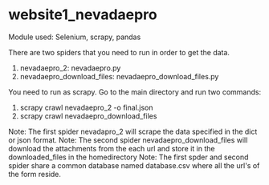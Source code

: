 # website1_nevadaepro
Module used: Selenium, scrapy, pandas

There are two spiders that you need to run in order to get the data.
1. nevadaepro_2: nevadaepro.py
2. nevadaepro_download_files: nevadaepro_download_files.py

You need to run as scrapy. Go to the main directory and run two commands:
1. scrapy crawl nevadaepro_2 -o final.json
2. scrapy crawl nevadaepro_download_files

Note: The first spider nevadapro_2 will scrape the data specified in the dict or json format.
Note: The second spider nevadaepro_download_files will download the attachments from the each url and store it in the downloaded_files in the homedirectory
Note: The first spder and second spider share a common database named database.csv where all the url's of the form reside. 

